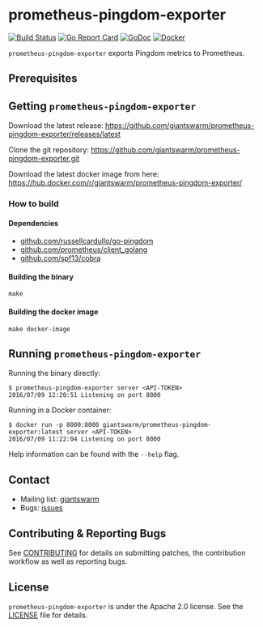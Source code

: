 # prometheus-pingdom-exporter

[![Build Status](https://api.travis-ci.org/giantswarm/prometheus-pingdom-exporter.svg)](https://travis-ci.org/giantswarm/prometheus-pingdom-exporter)
[![Go Report Card](https://goreportcard.com/badge/github.com/giantswarm/prometheus-pingdom-exporter)](https://goreportcard.com/report/github.com/giantswarm/prometheus-pingdom-exporter)
[![GoDoc](https://godoc.org/github.com/giantswarm/prometheus-pingdom-exporter?status.svg)](http://godoc.org/github.com/giantswarm/prometheus-pingdom-exporter)
[![Docker](https://img.shields.io/docker/pulls/giantswarm/prometheus-pingdom-exporter.svg)](http://hub.docker.com/r/giantswarm/prometheus-pingdom-exporter) 

`prometheus-pingdom-exporter` exports Pingdom metrics to Prometheus.

## Prerequisites

## Getting `prometheus-pingdom-exporter`

Download the latest release: https://github.com/giantswarm/prometheus-pingdom-exporter/releases/latest

Clone the git repository: https://github.com/giantswarm/prometheus-pingdom-exporter.git

Download the latest docker image from here: https://hub.docker.com/r/giantswarm/prometheus-pingdom-exporter/


### How to build

#### Dependencies

- [github.com/russellcardullo/go-pingdom](https://github.com/russellcardullo/go-pingdom)
- [github.com/prometheus/client_golang](https://github.com/prometheus/client_golang)
- [github.com/spf13/cobra](https://github.com/spf13/cobra)

#### Building the binary

```
make
```

#### Building the docker image

```
make docker-image
```


## Running `prometheus-pingdom-exporter`

Running the binary directly:
```
$ prometheus-pingdom-exporter server <API-TOKEN>
2016/07/09 12:20:51 Listening on port 8000
```

Running in a Docker container:
```
$ docker run -p 8000:8000 giantswarm/prometheus-pingdom-exporter:latest server <API-TOKEN>
2016/07/09 11:22:04 Listening on port 8000
```

Help information can be found with the `--help` flag.

## Contact

- Mailing list: [giantswarm](https://groups.google.com/forum/!forum/giantswarm)
- Bugs: [issues](https://github.com/giantswarm/prometheus-pingdom-exporter/issues)

## Contributing & Reporting Bugs

See [CONTRIBUTING](CONTRIBUTING.md) for details on submitting patches, the contribution workflow as well as reporting bugs.

## License

`prometheus-pingdom-exporter` is under the Apache 2.0 license. See the [LICENSE](LICENSE) file for details.
